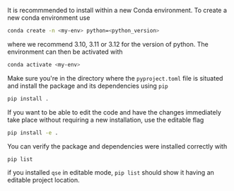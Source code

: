 It is recommmended to install within a new Conda environment.
To create a new conda environment use
```bash
conda create -n <my-env> python=<python_version>
```
where we recommend 3.10, 3.11 or 3.12 for the version of python.
The environment can then be activated with
```bash
conda activate <my-env>
```

Make sure you're in the directory where the `pyproject.toml` file is situated and install the package and its dependencies using `pip`
```bash
pip install .
```
If you want to be able to edit the code and have the changes immediately take place without requiring a new installation, use the editable flag
```bash
pip install -e .
```
You can verify the package and dependencies were installed correctly with
```bash
pip list
```
if you installed `qse` in editable mode, `pip list` should show it having an editable project location.